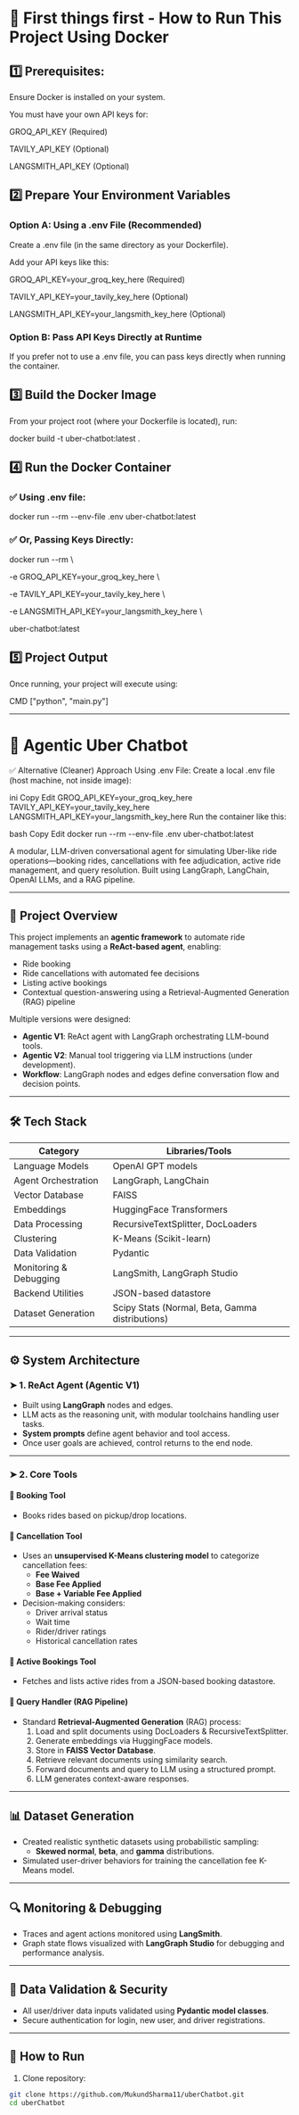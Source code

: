 # 🚀 First things first - How to Run This Project Using Docker
## 1️⃣ Prerequisites:

Ensure Docker is installed on your system.

You must have your own API keys for:

GROQ_API_KEY (Required)

TAVILY_API_KEY (Optional)

LANGSMITH_API_KEY (Optional)

## 2️⃣ Prepare Your Environment Variables
### Option A: Using a .env File (Recommended)

Create a .env file (in the same directory as your Dockerfile).

Add your API keys like this:

GROQ_API_KEY=your_groq_key_here (Required)

TAVILY_API_KEY=your_tavily_key_here (Optional)

LANGSMITH_API_KEY=your_langsmith_key_here (Optional)

### Option B: Pass API Keys Directly at Runtime

If you prefer not to use a .env file, you can pass keys directly when running the container.

## 3️⃣ Build the Docker Image

From your project root (where your Dockerfile is located), run:

docker build -t uber-chatbot:latest .

## 4️⃣ Run the Docker Container
### ✅ Using .env file:

docker run --rm --env-file .env uber-chatbot:latest

### ✅ Or, Passing Keys Directly:

docker run --rm \

  -e GROQ_API_KEY=your_groq_key_here \
  
  -e TAVILY_API_KEY=your_tavily_key_here \
  
  -e LANGSMITH_API_KEY=your_langsmith_key_here \
  
  uber-chatbot:latest

## 5️⃣ Project Output

Once running, your project will execute using:

CMD ["python", "main.py"]

-------------------------------------------------------------------------------------------------------------------------------------------------

# 🚖 Agentic Uber Chatbot

✅ Alternative (Cleaner) Approach Using .env File:
Create a local .env file (host machine, not inside image):

ini
Copy
Edit
GROQ_API_KEY=your_groq_key_here
TAVILY_API_KEY=your_tavily_key_here
LANGSMITH_API_KEY=your_langsmith_key_here
Run the container like this:

bash
Copy
Edit
docker run --rm --env-file .env uber-chatbot:latest

A modular, LLM-driven conversational agent for simulating Uber-like ride operations—booking rides, cancellations with fee adjudication, active ride management, and query resolution. Built using LangGraph, LangChain, OpenAI LLMs, and a RAG pipeline.

---

## 📌 Project Overview

This project implements an **agentic framework** to automate ride management tasks using a **ReAct-based agent**, enabling:
- Ride booking
- Ride cancellations with automated fee decisions
- Listing active bookings
- Contextual question-answering using a Retrieval-Augmented Generation (RAG) pipeline

Multiple versions were designed:
- **Agentic V1**: ReAct agent with LangGraph orchestrating LLM-bound tools.
- **Agentic V2**: Manual tool triggering via LLM instructions (under development).
- **Workflow**: LangGraph nodes and edges define conversation flow and decision points.

---

## 🛠️ Tech Stack

| Category                | Libraries/Tools                              |
|-------------------------|----------------------------------------------|
| Language Models         | OpenAI GPT models                            |
| Agent Orchestration     | LangGraph, LangChain                         |
| Vector Database         | FAISS                                        |
| Embeddings              | HuggingFace Transformers                     |
| Data Processing         | RecursiveTextSplitter, DocLoaders            |
| Clustering              | K-Means (Scikit-learn)                       |
| Data Validation         | Pydantic                                     |
| Monitoring & Debugging  | LangSmith, LangGraph Studio                  |
| Backend Utilities       | JSON-based datastore                         |
| Dataset Generation      | Scipy Stats (Normal, Beta, Gamma distributions) |

---

## ⚙️ System Architecture

### ➤ 1. ReAct Agent (Agentic V1)
- Built using **LangGraph** nodes and edges.
- LLM acts as the reasoning unit, with modular toolchains handling user tasks.
- **System prompts** define agent behavior and tool access.
- Once user goals are achieved, control returns to the end node.

---

### ➤ 2. Core Tools

#### 📍 Booking Tool
- Books rides based on pickup/drop locations.

#### 📍 Cancellation Tool
- Uses an **unsupervised K-Means clustering model** to categorize cancellation fees:
  - **Fee Waived**
  - **Base Fee Applied**
  - **Base + Variable Fee Applied**
- Decision-making considers:
  - Driver arrival status
  - Wait time
  - Rider/driver ratings
  - Historical cancellation rates

#### 📍 Active Bookings Tool
- Fetches and lists active rides from a JSON-based booking datastore.

#### 📍 Query Handler (RAG Pipeline)
- Standard **Retrieval-Augmented Generation** (RAG) process:
  1. Load and split documents using DocLoaders & RecursiveTextSplitter.
  2. Generate embeddings via HuggingFace models.
  3. Store in **FAISS Vector Database**.
  4. Retrieve relevant documents using similarity search.
  5. Forward documents and query to LLM using a structured prompt.
  6. LLM generates context-aware responses.

---

## 📊 Dataset Generation

- Created realistic synthetic datasets using probabilistic sampling:
  - **Skewed normal**, **beta**, and **gamma** distributions.
- Simulated user-driver behaviors for training the cancellation fee K-Means model.

---

## 🔍 Monitoring & Debugging

- Traces and agent actions monitored using **LangSmith**.
- Graph state flows visualized with **LangGraph Studio** for debugging and performance analysis.

---

## 🔐 Data Validation & Security

- All user/driver data inputs validated using **Pydantic model classes**.
- Secure authentication for login, new user, and driver registrations.

---

## 🚀 How to Run

1. Clone repository:
```bash
git clone https://github.com/MukundSharma11/uberChatbot.git
cd uberChatbot

